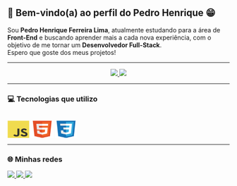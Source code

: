 ## 👋 Bem-vindo(a) ao perfil do Pedro Henrique 😁

Sou **Pedro Henrique Ferreira Lima**, atualmente estudando para a área de **Front-End** e buscando aprender mais a cada nova experiência, com o objetivo de me tornar um **Desenvolvedor Full-Stack**.  
Espero que goste dos meus projetos!

---

<div align="center">
  <a href="https://github.com/PedroHenriq5">
    <img height="180em" src="https://github-readme-stats.vercel.app/api?username=PedroHenriq5&show_icons=true&theme=tokyonight&include_all_commits=true&count_private=true"/>
    <img height="180em" src="https://github-readme-stats.vercel.app/api/top-langs/?username=PedroHenriq5&layout=compact&langs_count=6&theme=tokyonight"/>
  </a>
</div>

---

### 💻 Tecnologias que utilizo

<div style="display: inline_block"><br>
  <img align="center" alt="Pedro-Js" height="40" width="50" src="https://raw.githubusercontent.com/devicons/devicon/master/icons/javascript/javascript-original.svg">
  <img align="center" alt="Pedro-HTML" height="40" width="50" src="https://raw.githubusercontent.com/devicons/devicon/master/icons/html5/html5-original.svg">
  <img align="center" alt="Pedro-CSS" height="40" width="50" src="https://raw.githubusercontent.com/devicons/devicon/master/icons/css3/css3-original.svg">
</div>

---

### 🌐 Minhas redes

<div> 
  <a href="https://www.instagram.com/pedrohenrique_140/" target="_blank">
    <img src="https://img.shields.io/badge/-Instagram-%23E4405F?style=for-the-badge&logo=instagram&logoColor=white">
  </a>
  <a href="mailto:Phenrique.fl10@gmail.com" target="_blank">
    <img src="https://img.shields.io/badge/-Gmail-%23333?style=for-the-badge&logo=gmail&logoColor=white">
  </a>
  <a href="https://www.linkedin.com/in/pedro-henrique-b039842aa/" target="_blank">
    <img src="https://img.shields.io/badge/-LinkedIn-%230077B5?style=for-the-badge&logo=linkedin&logoColor=white">
  </a>
</div>
